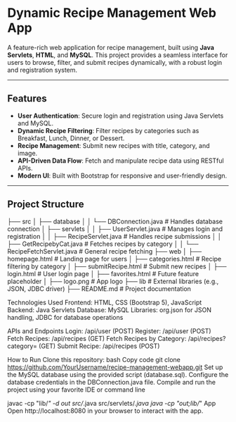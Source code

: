 # **Dynamic Recipe Management Web App**

A feature-rich web application for recipe management, built using **Java Servlets**, **HTML**, and **MySQL**. This project provides a seamless interface for users to browse, filter, and submit recipes dynamically, with a robust login and registration system.

---

## **Features**
- **User Authentication**: Secure login and registration using Java Servlets and MySQL.
- **Dynamic Recipe Filtering**: Filter recipes by categories such as Breakfast, Lunch, Dinner, or Dessert.
- **Recipe Management**: Submit new recipes with title, category, and image.
- **API-Driven Data Flow**: Fetch and manipulate recipe data using RESTful APIs.
- **Modern UI**: Built with Bootstrap for responsive and user-friendly design.

---

## **Project Structure**
├── src
│   ├── database
│   │   └── DBConnection.java    # Handles database connection
│   ├── servlets
│   │   ├── UserServlet.java     # Manages login and registration
│   │   ├── RecipeServlet.java   # Handles recipe submissions
│   │   ├── GetRecipebyCat.java  # Fetches recipes by category
│   │   └── RecipeFetchServlet.java  # General recipe fetching
├── web
│   ├── homepage.html            # Landing page for users
│   ├── categories.html          # Recipe filtering by category
│   ├── submitRecipe.html        # Submit new recipes
│   ├── login.html               # User login page
│   ├── favorites.html           # Future feature placeholder
│   ├── logo.png                 # App logo
├── lib                          # External libraries (e.g., JSON, JDBC driver)
├── README.md                    # Project documentation


Technologies Used
Frontend: HTML, CSS (Bootstrap 5), JavaScript
Backend: Java Servlets
Database: MySQL
Libraries: org.json for JSON handling, JDBC for database operations


APIs and Endpoints
Login: /api/user (POST)
Register: /api/user (POST)
Fetch Recipes: /api/recipes (GET)
Fetch Recipes by Category: /api/recipes?category=<category> (GET)
Submit Recipe: /api/recipes (POST)

How to Run
Clone this repository:
bash
Copy code
git clone https://github.com/YourUsername/recipe-management-webapp.git
Set up the MySQL database using the provided script (database.sql).
Configure the database credentials in the DBConnection.java file.
Compile and run the project using your favorite IDE or command line

javac -cp "lib/*" -d out src/*.java src/servlets/*.java
java -cp "out;lib/*" App
Open http://localhost:8080 in your browser to interact with the app.
